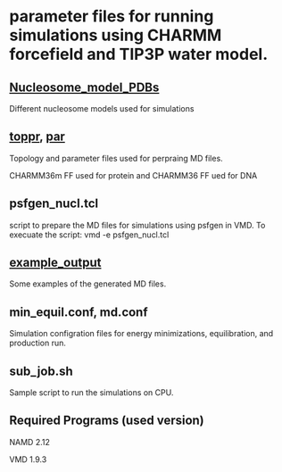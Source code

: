 # parameter files for running simulations using CHARMM forcefield and TIP3P water model.

## [Nucleosome_model_PDBs](Nucleosome_model_PDBs)
Different nucleosome models used for simulations


##  [toppr](toppr), [par](par)
Topology and parameter files used for perpraing MD files.

CHARMM36m FF used for protein and CHARMM36 FF ued for DNA 

## psfgen_nucl.tcl 
script to prepare the MD files for simulations using psfgen in VMD.
To execuate the script:
vmd -e psfgen_nucl.tcl 

## [example_output](example_output)
Some examples of the generated MD files. 

## min_equil.conf, md.conf
Simulation configration files for energy minimizations, equilibration, and production run.

## sub_job.sh
Sample script to run the simulations on CPU.

## Required Programs (used version)
NAMD 2.12

VMD 1.9.3

